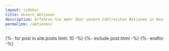 ```yaml
---
layout: sidebar
title: Unsere Aktionen
description: Erfahren Sie mehr über unsere zahlreichen Aktionen in Deutschland, Frankreich und der Schweiz.
permalink: /aktionen/
---
```


{%- for post in site.posts limit: 10 -%}
  {%- include post.html -%}
{%- endfor -%}